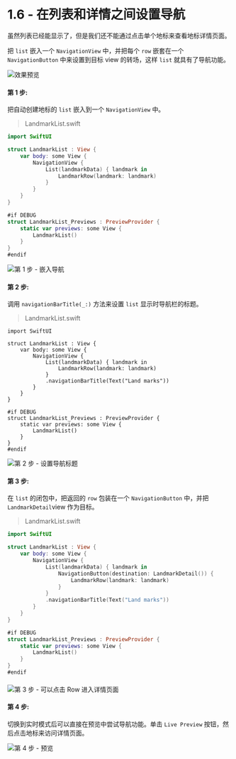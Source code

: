# 1.6 - 在列表和详情之间设置导航

虽然列表已经能显示了，但是我们还不能通过点击单个地标来查看地标详情页面。

把 `list` 嵌入一个 `NavigationView` 中，并把每个 `row` 嵌套在一个 `NavigationButton` 中来设置到目标 view 的转场，这样 `list` 就具有了导航功能。  


![&#x6548;&#x679C;&#x9884;&#x89C8;](../../../.gitbook/assets/image.png)

#### 第 1 步:

把自动创建地标的 `list` 嵌入到一个 `NavigationView` 中。

> LandmarkList.swift

```swift
import SwiftUI

struct LandmarkList : View {
    var body: some View {
        NavigationView {
            List(landmarkData) { landmark in
                LandmarkRow(landmark: landmark)
            }
        }
    }
}

#if DEBUG
struct LandmarkList_Previews : PreviewProvider {
    static var previews: some View {
        LandmarkList()
    }
}
#endif
```

![&#x7B2C; 1 &#x6B65; - &#x5D4C;&#x5165;&#x5BFC;&#x822A;](../../../.gitbook/assets/image%20%2810%29.png)

#### 第 2 步:

调用 `navigationBarTitle(_:)` 方法来设置 `list` 显示时导航栏的标题。

> LandmarkList.swift

```text
import SwiftUI

struct LandmarkList : View {
    var body: some View {
        NavigationView {
            List(landmarkData) { landmark in
                LandmarkRow(landmark: landmark)
            }
            .navigationBarTitle(Text("Land marks"))
        }
    }
}

#if DEBUG
struct LandmarkList_Previews : PreviewProvider {
    static var previews: some View {
        LandmarkList()
    }
}
#endif
```

![&#x7B2C; 2 &#x6B65; - &#x8BBE;&#x7F6E;&#x5BFC;&#x822A;&#x6807;&#x9898;](../../../.gitbook/assets/image%20%2838%29.png)

#### 第 3 步:

在 `list` 的闭包中，把返回的 `row` 包装在一个 `NavigationButton` 中，并把 `LandmarkDetail`view 作为目标。

> LandmarkList.swift

```swift
import SwiftUI

struct LandmarkList : View {
    var body: some View {
        NavigationView {
            List(landmarkData) { landmark in
                NavigationButton(destination: LandmarkDetail()) {
                    LandmarkRow(landmark: landmark)
                }
            }
            .navigationBarTitle(Text("Land marks"))
        }
    }
}

#if DEBUG
struct LandmarkList_Previews : PreviewProvider {
    static var previews: some View {
        LandmarkList()
    }
}
#endif
```

#### 

![&#x7B2C; 3 &#x6B65; - &#x53EF;&#x4EE5;&#x70B9;&#x51FB; Row &#x8FDB;&#x5165;&#x8BE6;&#x60C5;&#x9875;&#x9762;](../../../.gitbook/assets/image%20%2838%29.png)

#### 第 4 步:

切换到实时模式后可以直接在预览中尝试导航功能。单击 `Live Preview` 按钮，然后点击地标来访问详情页面。

![&#x7B2C; 4 &#x6B65; - &#x9884;&#x89C8;](../../../.gitbook/assets/image%20%2835%29.png)



 

